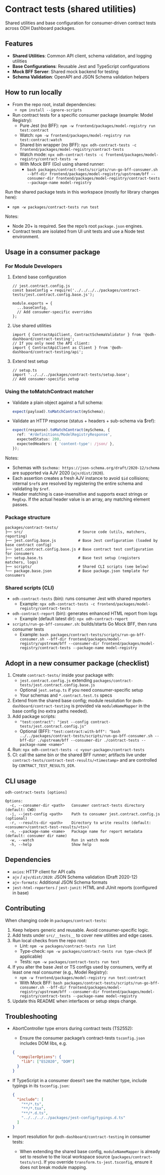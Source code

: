 # Contract tests (shared utilities)

Shared utilities and base configuration for consumer-driven contract tests across ODH Dashboard packages.

## Features

- **Shared Utilities**: Common API client, schema validation, and logging utilities
- **Base Configurations**: Reusable Jest and TypeScript configurations
- **Mock BFF Server**: Shared mock backend for testing
- **Schema Validation**: OpenAPI and JSON Schema validation helpers

## How to run locally

- From the repo root, install dependencies:
  - `npm install --ignore-scripts`
- Run contract tests for a specific consumer package (example: Model Registry):
  - Pure Jest (no BFF): `npm -w frontend/packages/model-registry run test:contract`
  - Watch: `npm -w frontend/packages/model-registry run test:contract:watch`
  - Shared bin wrapper (no BFF): `npx odh-contract-tests -c frontend/packages/model-registry/contract-tests`
  - Watch mode: `npx odh-contract-tests -c frontend/packages/model-registry/contract-tests -w`
  - With Mock BFF (Go) using shared runner:
    - `bash packages/contract-tests/scripts/run-go-bff-consumer.sh --bff-dir frontend/packages/model-registry/upstream/bff --consumer-dir frontend/packages/model-registry/contract-tests --package-name model-registry`

Run the shared package tests in this workspace (mostly for library changes here):
- `npm -w packages/contract-tests run test`

Notes:
- Node 20+ is required. See the repo’s root `package.json` engines.
- Contract tests are isolated from UI unit tests and use a Node test environment.

## Usage in a consumer package

### For Module Developers

1. Extend base configuration
   ```
   // jest.contract.config.js
   const baseConfig = require('../../../../packages/contract-tests/jest.contract.config.base.js');

   module.exports = {
     ...baseConfig,
     // Add consumer-specific overrides
   };
   ```

2. Use shared utilities
   ```
   import { ContractApiClient, ContractSchemaValidator } from '@odh-dashboard/contract-testing';
   // If you only need the API client:
   import { ContractApiClient as Client } from '@odh-dashboard/contract-testing/api';
   ```

3. Extend test setup
   ```
   // setup.ts
   import '../../../packages/contract-tests/setup.base';
   // Add consumer-specific setup
   ```

### Using the toMatchContract matcher

- Validate a plain object against a full schema:
  ```ts
  expect(payload).toMatchContract(mySchema);
  ```

- Validate an HTTP response (status + headers + sub-schema via $ref):
  ```ts
  expect(response).toMatchContract(mySchema, {
    ref: '#/definitions/ModelRegistryResponse',
    expectedStatus: 200,
    expectedHeaders: { 'content-type': /json/ },
  });
  ```

Notes:
- Schemas with `$schema: https://json-schema.org/draft/2020-12/schema` are supported via AJV 2020 (`ajv/dist/2020`).
- Each assertion creates a fresh AJV instance to avoid `$id` collisions; internal `$ref`s are resolved by registering the entire schema and validating by `$ref`.
- Header matching is case-insensitive and supports exact strings or `RegExp`. If the actual header value is an array, any matching element passes.

### Package structure

```
packages/contract-tests/
├── src/                         # Source code (utils, matchers, reporting)
├── jest.config.base.js          # Base Jest configuration (loaded by base contract config)
├── jest.contract.config.base.js # Base contract test configuration for consumers
├── setup.base.ts                # Base test setup (registers matchers, logs)
├── scripts/                     # Shared CLI scripts (see below)
└── package.base.json            # Base package.json template for consumers
```

### Shared scripts (CLI)

- `odh-contract-tests` (bin): runs consumer Jest with shared reporters
  - Example: `npx odh-contract-tests -c frontend/packages/model-registry/contract-tests`
- `odh-contract-report` (bin): generates enhanced HTML report from logs
  - Example (default latest dir): `npx odh-contract-report`
- `scripts/run-go-bff-consumer.sh`: builds/starts Go Mock BFF, then runs consumer tests
  - Example: `bash packages/contract-tests/scripts/run-go-bff-consumer.sh --bff-dir frontend/packages/model-registry/upstream/bff --consumer-dir frontend/packages/model-registry/contract-tests --package-name model-registry`

## Adopt in a new consumer package (checklist)

1. Create `contract-tests/` inside your package with:
   - `jest.contract.config.js` extending `packages/contract-tests/jest.contract.config.base.js`
   - Optional `jest.setup.ts` if you need consumer-specific setup
   - Your schemas and `*.contract.test.ts` specs
2. Extend from the shared base config; module resolution for `@odh-dashboard/contract-testing` is provided via `moduleNameMapper` in the base config (no extra paths needed).
3. Add package scripts:
   - `"test:contract": "jest --config contract-tests/jest.contract.config.js"`
   - Optional (BFF): `"test:contract:with-bff": "bash ../../packages/contract-tests/scripts/run-go-bff-consumer.sh --bff-dir ./upstream/bff --consumer-dir ./contract-tests --package-name <name>"`
4. Run: `npx odh-contract-tests -c <your-package>/contract-tests`
5. CI: call the same bin or the shared BFF runner; artifacts live under `contract-tests/contract-test-results/<timestamp>` and are controlled by `CONTRACT_TEST_RESULTS_DIR`.

## CLI usage

```
odh-contract-tests [options]

Options:
  -c, --consumer-dir <path>   Consumer contract-tests directory (default: CWD)
  -j, --jest-config <path>    Path to consumer jest.contract.config.js (optional)
  -r, --results-dir <path>    Directory to write results (default: <consumer>/contract-test-results/<ts>)
  -n, --package-name <name>   Package name for report metadata (default: consumer dir name)
  -w, --watch                 Run in watch mode
  -h, --help                  Show help
```

## Dependencies

- `axios`: HTTP client for API calls
- `ajv` / `ajv/dist/2020`: JSON Schema validation (Draft 2020-12)
- `ajv-formats`: Additional JSON Schema formats
- `jest-html-reporters` / `jest-junit`: HTML and JUnit reports (configured in base)

## Contributing

When changing code in `packages/contract-tests`:

1. Keep helpers generic and reusable. Avoid consumer-specific logic.
2. Add tests under `src/__tests__` to cover new utilities and edge cases.
3. Run local checks from the repo root:
   - Lint: `npm -w packages/contract-tests run lint`
   - Type-check: `npm -w packages/contract-tests run type-check` (if applicable)
   - Tests: `npm -w packages/contract-tests run test`
4. If you alter the base Jest or TS configs used by consumers, verify at least one real consumer (e.g., Model Registry):
   - `npm -w frontend/packages/model-registry run test:contract`
   - With Mock BFF: `bash packages/contract-tests/scripts/run-go-bff-consumer.sh --bff-dir frontend/packages/model-registry/upstream/bff --consumer-dir frontend/packages/model-registry/contract-tests --package-name model-registry`
5. Update this README when interfaces or setup steps change.

## Troubleshooting

- AbortController type errors during contract tests (TS2552):
  - Ensure the consumer package’s contract-tests `tsconfig.json` includes DOM libs, e.g.
  ```json
  {
    "compilerOptions": {
      "lib": ["ES2020", "DOM"]
    }
  }
  ```

- If TypeScript in a consumer doesn’t see the matcher type, include typings in its `tsconfig.json`:
  ```json
  {
    "include": [
      "**/*.ts",
      "**/*.tsx",
      "**/*.d.ts",
      "../../../../packages/jest-config/typings.d.ts"
    ]
  }
  ```

- Import resolution for `@odh-dashboard/contract-testing` in consumer tests:
  - When extending the shared base config, `moduleNameMapper` is already set to resolve to the local workspace source (`packages/contract-tests/src`). If you override `transform.ts-jest.tsconfig`, ensure it does not break module mapping.